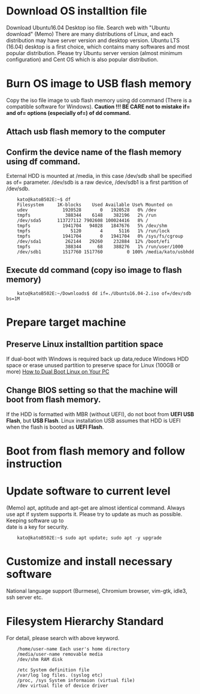 # Download OS installtion file
Download Ubuntu16.04 Desktop iso file. Search web with "Ubuntu download"
(Memo) There are many distributions of Linux, and each distribution
may have server version and desktop version.
Ubuntu LTS (16.04) desktop is a first choice, which contains many
softwares and most popular distribution.
Please try Ubuntu server version (almost minimum configuration) and
Cent OS which is also popular distribution.

# Burn OS image to USB flash memory
Copy the iso file image to usb flash memory using dd command (There is a compatible software for Windows). **Caution !!! BE CARE not to mistake if= and of= options (especially of=) of dd command.**

## Attach usb flash memory to the computer

## Confirm the device name of the flash memory using df command.
External HDD is mounted at /media, in this case /dev/sdb shall be
specified as of= parameter. /dev/sdb is a raw device, /dev/sdb1 is
a first partition of /dev/sdb.

````
    kato@katoB502E:~$ df
    Filesystem     1K-blocks    Used Available Use% Mounted on
    udev             1920528       0   1920528   0% /dev
    tmpfs             388344    6148    382196   2% /run
    /dev/sda5      113727112 7902608 100024416   8% /
    tmpfs            1941704   94028   1847676   5% /dev/shm
    tmpfs               5120       4      5116   1% /run/lock
    tmpfs            1941704       0   1941704   0% /sys/fs/cgroup
    /dev/sda1         262144   29260    232884  12% /boot/efi
    tmpfs             388344      68    388276   1% /run/user/1000
    /dev/sdb1        1517760 1517760         0 100% /media/kato/usbhdd
````

## Execute dd command (copy iso image to flash memory)

````
    kato@katoB502E:~/Downloads$ dd if=./Ubuntu16.04-2.iso of=/dev/sdb bs=1M
````

# Prepare target machine

## Preserve Linux installtion partition space
If dual-boot with Windows is required back up data,reduce Windows
HDD space or erase unused partition to preserve space for Linux
(100GB or more)
[How to Dual Boot Linux on Your PC](https://www.howtogeek.com/214571/how-to-dual-boot-linux-on-your-pc/)

## Change BIOS setting so that the machine will boot from flash memory.
If the HDD is formatted with MBR (without UEFI), do not boot from **UEFI USB Flash**, but **USB Flash**. Linux installation USB assumes that HDD is UEFI when the flash is booted as **UEFI Flash**.

# Boot from flash memory and follow instruction

# Update software to current level
(Memo) apt, aptitude and apt-get are almost identical command.
Always use apt if system supports it.
Please try to update as much as possible. Keeping software up to    
date is a key for security.

````
    kato@katoB502E:~$ sudo apt update; sudo apt -y upgrade
````

# Customize and install necessary software
National language support (Burmese), Chromium browser, vim-gtk, idle3, ssh server etc.

# Filesystem Hierarchy Standard
For detail, please search with above keyword.
````
    /home/user-name Each user's home directory
    /media/user-name removable media
    /dev/shm RAM disk

    /etc System definition file
    /var/log log files. (syslog etc)
    /proc, /sys System informaion (virtual file)
    /dev virtual file of device driver
````
